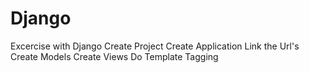 # Django

Excercise with Django
Create Project
Create Application
Link the Url's
Create Models
Create Views
Do Template Tagging
